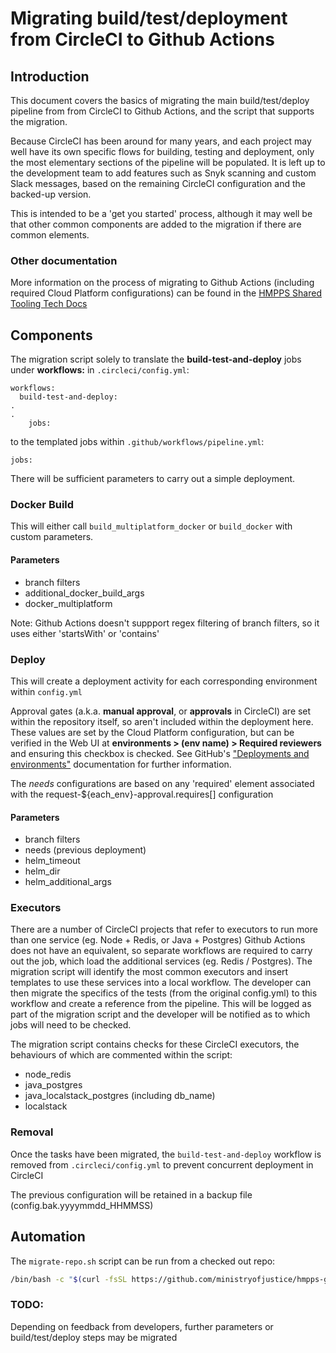 # Migrating build/test/deployment from CircleCI to Github Actions

## Introduction
This document covers the basics of migrating the main build/test/deploy pipeline from from CircleCI to Github Actions, and the script that supports the migration.

Because CircleCI has been around for many years, and each project may well have its own specific flows for building, testing and deployment, only the most elementary sections of the pipeline will be populated. It is left up to the development team to add features such as Snyk scanning and custom Slack messages, based on the remaining CircleCI configuration and the backed-up version.

This is intended to be a 'get you started' process, although it may well be that other common components are added to the migration if there are common elements.

### Other documentation

More information on the process of migrating to Github Actions (including required Cloud Platform configurations) can be found in the [HMPPS Shared Tooling Tech Docs](https://tech-docs.hmpps.service.justice.gov.uk/shared-tooling/migrating-to-GHA/)

## Components
The migration script solely to translate the **build-test-and-deploy** jobs under **workflows:** in `.circleci/config.yml`:
```
workflows:
  build-test-and-deploy:
.
.
    jobs:
```

to the templated jobs within `.github/workflows/pipeline.yml`:
```
jobs:
```

There will be sufficient parameters to carry out a simple deployment.

### Docker Build
This will either call `build_multiplatform_docker` or `build_docker` with custom parameters.

#### Parameters

- branch filters
- additional_docker_build_args
- docker_multiplatform

Note: Github Actions doesn't suppport regex filtering of branch filters, so it uses either 'startsWith' or 'contains'


### Deploy
This will create a deployment activity for each corresponding environment within `config.yml`

Approval gates (a.k.a. **manual approval**, or **approvals** in CircleCI) are set within the repository itself, so aren't included within the deployment here.  These values are set by the Cloud Platform configuration, but can be verified in the Web UI at **environments > (env name) > Required reviewers** and ensuring this checkbox is checked.  See GitHub's ["Deployments and environments"](https://docs.github.com/en/actions/reference/workflows-and-actions/deployments-and-environments#required-reviewers) documentation for further information.

The *needs* configurations are based on any 'required' element associated with the request-${each_env}-approval.requires[] configuration

#### Parameters

- branch filters
- needs (previous deployment)
- helm_timeout
- helm_dir
- helm_additional_args

### Executors

There are a number of CircleCI projects that refer to executors to run more than one service (eg. Node + Redis, or Java + Postgres)
Github Actions does not have an equivalent, so separate workflows are required to carry out the job, which load the additional
services (eg. Redis / Postgres). The migration script will identify the most common executors and insert templates to use these services into a
local workflow. The developer can then migrate the specifics of the tests (from the original config.yml) to this workflow and create a reference
from the pipeline. This will be logged as part of the migration script and the developer will be notified as to which jobs will need to be checked.

The migration script contains checks for these CircleCI executors, the behaviours of which are commented within the script:

- node_redis
- java_postgres
- java_localstack_postgres (including db_name)
- localstack


### Removal
Once the tasks have been migrated, the `build-test-and-deploy` workflow is removed from `.circleci/config.yml` to prevent concurrent deployment in CircleCI

The previous configuration will be retained in a backup file (config.bak.yyyymmdd_HHMMSS)


## Automation

The `migrate-repo.sh` script can be run from a checked out repo:
```bash
/bin/bash -c "$(curl -fsSL https://github.com/ministryofjustice/hmpps-github-actions/raw/refs/heads/main/migrate-repo.sh)"
```

### TODO:
Depending on feedback from developers, further parameters or build/test/deploy steps may be migrated
